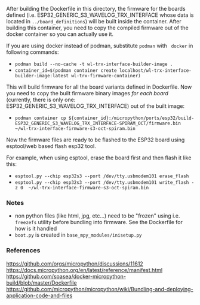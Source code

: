 After building the Dockerfile in this directory, the firmware for the boards
defined (i.e. ESP32_GENERIC_S3_WAVELOG_TRX_INTERFACE whose data is located in 
`../board_definitions`) will be built inside the container. After building this 
container, you need to copy the compiled firmware out of the docker container
so you can actually use it.

If you are using docker instead of podman, substitute `podman` with `
docker` in following commands:

- `podman build --no-cache -t wl-trx-interface-builder-image .`
- `container_id=$(podman container create localhost/wl-trx-interface-builder-image:latest wl-trx-firmware-container)`

This will build firmware for all the board variants defined in Dockerfile.
Now you need to copy the built firmware binary images *for each board* 
(currently, there is only one: ESP32_GENERIC_S3_WAVELOG_TRX_INTERFACE) out 
of the built image:

- `podman container cp ${container_id}:/micropython/ports/esp32/build-ESP32_GENERIC_S3_WAVELOG_TRX_INTERFACE-SPIRAM_OCT/firmware.bin ~/wl-trx-interface-firmware-s3-oct-spiram.bin`

Now the firmware files are ready to be flashed to the ESP32 board using esptool/web based flash esp32 tool.

For example, when using esptool, erase the board first and then flash it like this:

- `esptool.py --chip esp32s3 --port /dev/tty.usbmodem101 erase_flash`
- `esptool.py --chip esp32s3 --port /dev/tty.usbmodem101 write_flash -z 0  ~/wl-trx-interface-firmware-s3-oct-spiram.bin`

### Notes
- non python files (like html, jpg, etc...) need to be "frozen" using i.e. `freezefs` utility before bundling into firmware. See the Dockerfile for how is it handled
- `boot.py` is created in `base_mpy_modules/inisetup.py`

### References
https://github.com/orgs/micropython/discussions/11612
https://docs.micropython.org/en/latest/reference/manifest.html
https://github.com/spasea/docker-micropython-build/blob/master/Dockerfile
https://github.com/micropython/micropython/wiki/Bundling-and-deploying-application-code-and-files